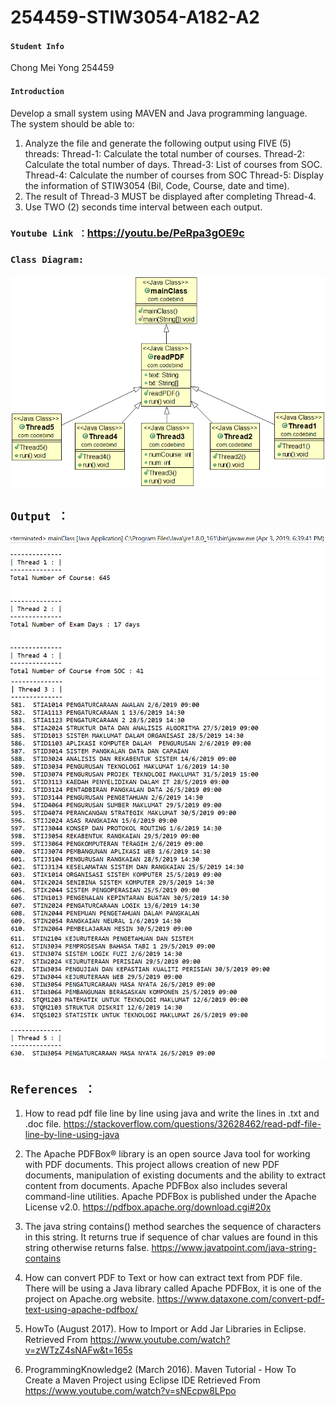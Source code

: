 # 254459-STIW3054-A182-A2
#### ```Student Info```
Chong Mei Yong 254459

#### ```Introduction```
Develop a small system using MAVEN and Java programming language. The system should be able to:
1. Analyze the file and generate the following output using FIVE (5) threads:
Thread-1: Calculate the total number of courses.
Thread-2: Calculate the total number of days.
Thread-3: List of courses from SOC.
Thread-4: Calculate the number of courses from SOC
Thread-5: Display the information of STIW3054 (Bil, Code, Course, date and time).
2. The result of Thread-3 MUST be displayed after completing Thread-4.
3. Use TWO (2) seconds time interval between each output.

### ```Youtube Link ：```https://youtu.be/PeRpa3gOE9c

### ```Class Diagram: ```
![](https://github.com/ChongMeiYong/254459-STIW3054-A182-A2/blob/master/Assignment2.png)

## ```Output ：```
![](https://github.com/ChongMeiYong/254459-STIW3054-A182-A2/blob/master/output.PNG)
![](https://github.com/ChongMeiYong/254459-STIW3054-A182-A2/blob/master/output1.PNG)
![](https://github.com/ChongMeiYong/254459-STIW3054-A182-A2/blob/master/output2.PNG)

## ```References ：```

1. How to read pdf file line by line using java and write the lines in .txt and .doc file.
https://stackoverflow.com/questions/32628462/read-pdf-file-line-by-line-using-java

2. The Apache PDFBox® library is an open source Java tool for working with PDF documents. 
This project allows creation of new PDF documents, manipulation of existing documents and the ability to extract content from documents. 
Apache PDFBox also includes several command-line utilities. Apache PDFBox is published under the Apache License v2.0.
https://pdfbox.apache.org/download.cgi#20x


3. The java string contains() method searches the sequence of characters in this string. 
It returns true if sequence of char values are found in this string otherwise returns false.
https://www.javatpoint.com/java-string-contains


4. How can convert PDF to Text or how can extract text from PDF file.
There will be using a Java library called Apache PDFBox, it is one of the project on Apache.org website.
https://www.dataxone.com/convert-pdf-text-using-apache-pdfbox/


5. HowTo (August 2017). How to Import or Add Jar Libraries in Eclipse.
Retrieved From https://www.youtube.com/watch?v=zWTzZ4sNAFw&t=165s

6. ProgrammingKnowledge2 (March 2016). Maven Tutorial - How To Create a Maven Project using Eclipse IDE
Retrieved From https://www.youtube.com/watch?v=sNEcpw8LPpo
